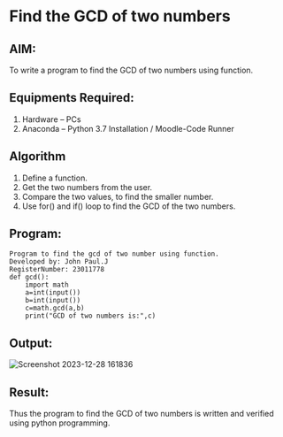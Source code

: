 # Find the GCD of two numbers

## AIM:
To write a program to find the GCD of two numbers using function.

## Equipments Required:
1. Hardware – PCs
2. Anaconda – Python 3.7 Installation / Moodle-Code Runner

## Algorithm
1. Define a function.
2. Get the two numbers from the user.
3. Compare the two values, to find the smaller number.
4. Use for() and if() loop to find the GCD of the two numbers.

## Program:
```
Program to find the gcd of two number using function.
Developed by: John Paul.J
RegisterNumber: 23011778
def gcd():
    import math
    a=int(input())
    b=int(input())
    c=math.gcd(a,b)
    print("GCD of two numbers is:",c)
```

## Output:

![Screenshot 2023-12-28 161836](https://github.com/JOHNSUBIK/GCD-of-two-numbers/assets/150279319/fd924f44-180e-4266-ac82-07aa67468dd1)



## Result:
Thus the program to find the GCD of two numbers is written and verified using python programming.
